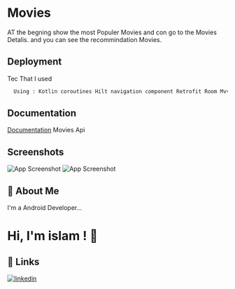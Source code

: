 # Movies

AT the begning show the most Populer Movies and con go to the Movies Detalis.
and you can see the recommindation Movies.
## Deployment

Tec That I used

```bash
  Using : Kotlin coroutines Hilt navigation component Retrofit Room MvvM Clean Architecture
```

## Documentation

[Documentation](https://www.themoviedb.org/documentation/api)
Movies Api
## Screenshots

![App Screenshot](/home/hmaserv/Desktop/Screenshot_1661239258.png)
![App Screenshot](/home/hmaserv/Desktop/Screenshot_1661239270.png)

## 🚀 About Me
I'm a Android Developer...


# Hi, I'm islam ! 👋


## 🔗 Links
[![linkedin](www.linkedin.com/in/islam-ragab-mostafa)](https://www.linkedin.com/)

